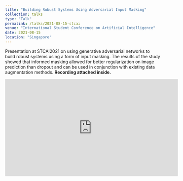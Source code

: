 ```yaml
---
title: "Building Robust Systems Using Adversarial Input Masking"
collection: talks
type: "Talk"
permalink: /talks/2021-08-15-stcai
venue: "International Student Conference on Artificial Intelligence"
date: 2021-08-15
location: "Singapore"
---
```


Presentation at STCAI2021 on using generative adversarial networks to build robust systems using a form of input masking. 
The results of the study showed that informed masking allowed for better regularization on image prediction than dropout and 
can be used in conjunction with existing data augmentation methods. __Recording attached inside.__

<iframe width="560" height="315" src="https://www.youtube.com/embed/h30R0weB30M?si=9P14OaT-HIVOxqRS" title="YouTube video player" frameborder="0" allow="accelerometer; autoplay; clipboard-write; encrypted-media; gyroscope; picture-in-picture; web-share" referrerpolicy="strict-origin-when-cross-origin" allowfullscreen></iframe>